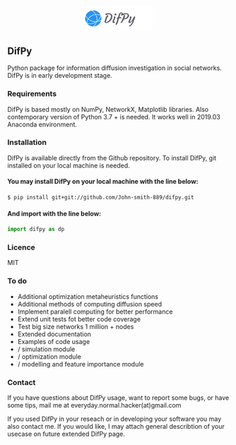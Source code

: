 <div align="center">
  <img src="images/logo.png" width="30%" height="30%"><br>
</div>

## DifPy

Python package for information diffusion investigation in social networks.
DifPy is in early development stage.


### Requirements

DifPy is based mostly on NumPy, NetworkX, Matplotlib libraries.
Also contemporary version of Python 3.7 + is needed.
It works well in 2019.03 Anaconda environment. 


### Installation

DifPy is available directly from the Github repository. To install DifPy,
git installed on your local machine is needed.


#### You may install DifPy on your local machine with the line below:

```sh
$ pip install git+git://github.com/John-smith-889/difpy.git
```

#### And import with the line below:

```python
import difpy as dp
```

### Licence

MIT

### To do
* Additional optimization metaheuristics functions
* Additional methods of computing diffusion speed
* Implement paralell computing for better performance
* Extend unit tests fot better code coverage
* Test big size networks 1 million + nodes
* Extended documentation 
* Examples of code usage
* \/ simulation module
* \/ optimization module
* \/ modelling and feature importance module


### Contact 

If you have questions about DifPy usage, want to report some bugs, or have some tips, mail me at everyday.normal.hacker(at)gmail.com

If you used DifPy in your reseach or in developing your software you may also contact me. If you would like, I may attach general describtion of your usecase on future extended DifPy page.